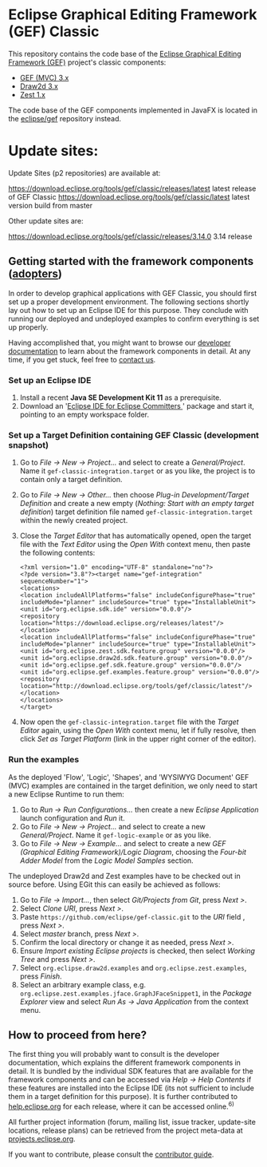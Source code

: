 # Eclipse Graphical Editing Framework (GEF) Classic

This repository contains the code base of the [Eclipse Graphical Editing Framework (GEF)](http://www.eclipse.org/gef/) project's classic components: 
 - [GEF (MVC) 3.x](https://www.eclipse.org/gef/gef_mvc/index.php)
 - [Draw2d 3.x](https://www.eclipse.org/gef/draw2d/index.php) 
 - [Zest 1.x](https://www.eclipse.org/gef/zest/index.php)
 
The code base of the GEF components implemented in JavaFX is located in the [eclipse/gef](https://github.com/eclipse/gef) repository instead.

# Update sites:

Update Sites (p2 repositories) are available at:

https://download.eclipse.org/tools/gef/classic/releases/latest latest release of GEF Classic
https://download.eclipse.org/tools/gef/classic/latest latest version build from master

Other update sites are:

https://download.eclipse.org/tools/gef/classic/releases/3.14.0 3.14 release

## Getting started with the framework components ([adopters](https://www.eclipse.org/projects/dev_process/#2_3_3_Adopters))
In order to develop graphical applications with GEF Classic, you should first set up a proper development environment. The following sections shortly lay out how to set up an Eclipse IDE for this purpose. They conclude with running our deployed and undeployed examples to confirm everything is set up properly. 

Having accomplished that, you might want to browse our [developer documentation](https://github.com/eclipse/gef-classic/wiki#developer-documentation) to learn about the framework components in detail. At any time, if you get stuck, feel free to [contact us](https://projects.eclipse.org/projects/tools.gef/contact).

### Set up an Eclipse IDE
1. Install a recent **Java SE Development Kit 11** as a prerequisite.
2. Download an '[Eclipse IDE for Eclipse Committers ](http://www.eclipse.org/downloads/packages)' package and start it, pointing to an empty workspace folder. 

### Set up a Target Definition containing GEF Classic (development snapshot)
1. Go to *File -> New -> Project...* and select to create a *General/Project*. Name it `gef-classic-integration.target` or as you like, the project is to contain only a target definition.
2. Go to *File -> New -> Other...* then choose *Plug-in Development/Target Definition* and create a new empty (*Nothing: Start with an empty target definition*) target definition file named `gef-classic-integration.target` within the newly created project.
3. Close the *Target Editor* that has automatically opened, open the target file with the *Text Editor* using the *Open With* context menu, then paste the following contents:
	
	```
	<?xml version="1.0" encoding="UTF-8" standalone="no"?>
	<?pde version="3.8"?><target name="gef-integration" sequenceNumber="1">
	<locations>
	<location includeAllPlatforms="false" includeConfigurePhase="true" includeMode="planner" includeSource="true" type="InstallableUnit">
	<unit id="org.eclipse.sdk.ide" version="0.0.0"/>
	<repository location="https://download.eclipse.org/releases/latest"/>
	</location>
	<location includeAllPlatforms="false" includeConfigurePhase="true" includeMode="planner" includeSource="true" type="InstallableUnit">
	<unit id="org.eclipse.zest.sdk.feature.group" version="0.0.0"/>
	<unit id="org.eclipse.draw2d.sdk.feature.group" version="0.0.0"/>
	<unit id="org.eclipse.gef.sdk.feature.group" version="0.0.0"/>
	<unit id="org.eclipse.gef.examples.feature.group" version="0.0.0"/>
	<repository location="http://download.eclipse.org/tools/gef/classic/latest"/>
	</location>
	</locations>
	</target>
	```
4. Now open the `gef-classic-integration.target` file with the *Target Editor* again, using the *Open With* context menu, let if fully resolve, then click *Set as Target Platform* (link in the upper right corner of the editor).

### Run the examples
As the deployed 'Flow', 'Logic', 'Shapes', and 'WYSIWYG Document' GEF (MVC) examples are contained in the target definition, we only need to start a new Eclipse Runtime to run them: 

1. Go to *Run -> Run Configurations...* then create a new *Eclipse Application* launch configuration and *Run* it.
2. Go to *File -> New -> Project...* and select to create a new *General/Project*. Name it `gef-logic-example` or as you like.
3. Go to *File -> New -> Example...* and select to create a new *GEF (Graphical Editing Framework)/Logic Diagram*, choosing the *Four-bit Adder Model* from the *Logic Model Samples* section.

The undeployed Draw2d and Zest examples have to be checked out in source before. Using EGit this can easily be achieved as follows:

1. Go to *File -> Import...*, then select *Git/Projects from Git*, press *Next >*.
2. Select *Clone URI*, press *Next >*.
3. Paste `https://github.com/eclipse/gef-classic.git` to the *URI* field , press *Next >*.
3. Select *master* branch, press *Next >*.
4. Confirm the local directory or change it as needed, press *Next >*.
5. Ensure *Import existing Eclipse projects* is checked, then select *Working Tree* and press *Next >*.
5. Select `org.eclipse.draw2d.examples` and `org.eclipse.zest.examples`, press *Finish*.
6. Select an arbitrary example class, e.g. `org.eclipse.zest.examples.jface.GraphJFaceSnippet1`, in the *Package Explorer* view and select *Run As -> Java Application* from the context menu.

## How to proceed from here?
The first thing you will probably want to consult is the developer documentation, which explains the different framework components in detail. It is bundled by the individual SDK features that are available for the framework components and can be accessed via *Help -> Help Contents* if these features are installed into the Eclipse IDE (its not sufficient to include them in a target definition for this purpose). It is further contributed to [help.eclipse.org](http://help.eclipse.org/) for each release, where it can be accessed online.<sup>6)</sup>

All further project information (forum, mailing list, issue tracker, update-site locations, release plans) can be retrieved from the project meta-data at [projects.eclipse.org](https://projects.eclipse.org/projects/tools.gef).

If you want to contribute, please consult the [contributor guide](https://github.com/eclipse/gef-classic/blob/master/CONTRIBUTING.md#contributing-to-the-eclipse-graphical-editing-framework-gef).
